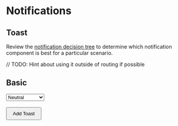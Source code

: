# Notifications

## Toast

Review the [notification decision tree](components/notifications/decision-tree) to determine which notification component is best for a particular scenario.

// TODO: Hint about using it outside of routing if possible

## Basic

<Playground :frameworkMarkup="basic" :config="config">
  <select v-model="state">
    <option disabled>Select a state</option>
    <option value="neutral">Neutral</option>
    <option value="success">Success</option>
  </select><br><br>
  <button id="addToastButton" type="button">Add Toast</button>
  <p-toast></p-toast>
</Playground>

<script lang="ts">
  import Vue from 'vue';
  import Component from 'vue-class-component';
  import { getToastCodeSamples } from '@porsche-design-system/shared';
  
  @Component
  export default class Code extends Vue {
    config = { themeable: true };

    state = 'neutral';
    
    get basic() { 
      return Object.entries(getToastCodeSamples()).reduce((result, [key, markup]) => ({
        ...result,
        [key]: markup.replace(/(state:) 'success'/, `$1 '${this.state}'`)
      }), {});
    }

    mounted(): void {
      document.querySelector('#addToastButton').addEventListener('click', (e) => {
        const toast = e.target.nextElementSibling;
        toast.getManager().then((manager) => manager.addToast({ message: 'Some message', state: this.state }));
      });
    }
  }
</script>

<style lang="scss" scoped>
  button {
    padding: .5rem 1rem;
  }
</style>
